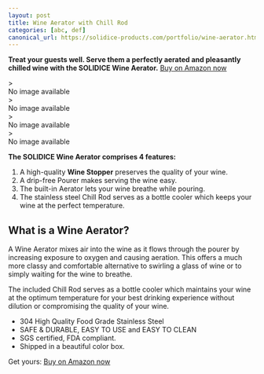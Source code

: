 ```yaml
---
layout: post
title: Wine Aerator with Chill Rod
categories: [abc, def]
canonical_url: https://solidice-products.com/portfolio/wine-aerator.html
---
```


<b>Treat your guests well. Serve them a perfectly aerated and pleasantly chilled wine with the SOLIDICE Wine Aerator.</b> <a target="_blank" rel="nofollow" href="https://www.amazon.com/dp/B01MA61N82/?tag=solidice-20">Buy on Amazon now</a>


<div class="product-gallery mw400">                                   
        <div class="image-gallery-container">
                <amp-carousel id="prod-img-carousel" height="250" width="250"
                    controls
                    loop
                    autoplay
                    delay="5000"
                    layout="responsive"
                    type="slides" 
                 >
                    <div class="slide">
                    <amp-img
                                src="/images/wa/wine-aerator-with-chill-rod-2.png" width="770" height="643"
                                layout="responsive"
                                role="button"                                
                                title="titl"
                                alt="titler" class="image-gallery-image">
                                 >
                                 <div fallback>No image available</div>
                                </amp-img>
                    </div>                    
                    <div class="slide">
                    <amp-img
                                src="/images/wa/wine-aerator-with-chill-rod-3.png" width="643" height="643"
                                layout="responsive"
                                role="button"                                
                                title="titl"
                                alt="titler" class="image-gallery-image">
                                 >
                                 <div fallback>No image available</div>
                                </amp-img>
                    </div>
                    <div class="slide">
                    <amp-img
                                src="/images/wa/wine-aerator-with-chill-rod.png" width="245" height="249"
                                layout="responsive"
                                role="button"                                
                                title="titl"
                                alt="titler" class="image-gallery-image">
                                 >
                                 <div fallback>No image available</div>
                                </amp-img>
                    </div>
                    <div class="slide">
                    <amp-img
                                src="/images/wa/wine-aerator-with-chill-rod-6.png" width="693" height="643"
                                layout="responsive"
                                role="button"                                
                                title="titl"
                                alt="titler" class="image-gallery-image">
                                 >
                                 <div fallback>No image available</div>
                                </amp-img>
                    </div>
</amp-carousel>
</div></div>


<b>The SOLIDICE Wine Aerator comprises 4 features:</b>

<ol>
<li>A high-quality <b>Wine Stopper</b> preserves the quality of your
wine.</li>
<li>A drip-free Pourer makes serving the wine easy.</li>
<li>The built-in Aerator lets your wine breathe while pouring.</li>
<li>The stainless steel Chill Rod serves as a bottle cooler which keeps your wine at the perfect temperature.</li>
</ol>

<h2>What is a Wine Aerator?</h2>

A Wine Aerator mixes air into the wine as it flows through the pourer by increasing exposure to oxygen and causing aeration. This offers a much more classy and comfortable alternative to swirling a glass of wine or to simply waiting for the wine to breathe.

The included Chill Rod serves as a bottle cooler which maintains your wine at the optimum temperature for your best drinking experience without dilution or compromising the quality of your wine.

<ul>
<li>304 High Quality Food Grade Stainless Steel</li>
<li>SAFE & DURABLE, EASY TO USE and EASY TO CLEAN</li>
<li>SGS certified, FDA compliant.</li>
<li>Shipped in a beautiful color box.</li>
</ul>
Get yours: <a target="_blank" rel="nofollow" href="https://www.amazon.com/dp/B01MA61N82/?tag=solidice-20">Buy on Amazon now</a>
